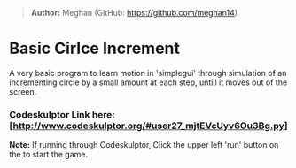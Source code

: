 > **Author:** Meghan (GitHub: https://github.com/meghan14)

# Basic Cirlce Increment

A very basic program to learn motion in 'simplegui' through simulation of an incrementing circle by a small amount at each step, untill it moves out of the screen.
 
### Codeskulptor Link here: [http://www.codeskulptor.org/#user27_mjtEVcUyv6Ou3Bg.py] 
**Note:** If running through Codeskulptor, Click the upper left 'run' button on the to start the game.